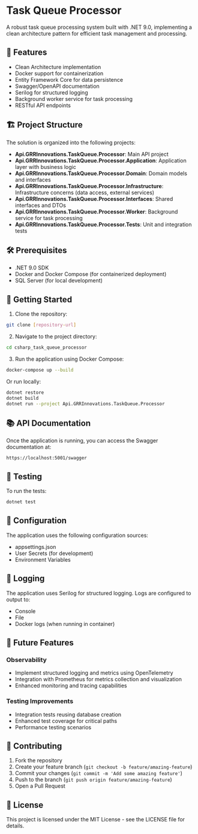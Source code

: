 # Task Queue Processor

A robust task queue processing system built with .NET 9.0, implementing a clean architecture pattern for efficient task management and processing.

## 🚀 Features

- Clean Architecture implementation
- Docker support for containerization
- Entity Framework Core for data persistence
- Swagger/OpenAPI documentation
- Serilog for structured logging
- Background worker service for task processing
- RESTful API endpoints

## 🏗️ Project Structure

The solution is organized into the following projects:

- **Api.GRRInnovations.TaskQueue.Processor**: Main API project
- **Api.GRRInnovations.TaskQueue.Processor.Application**: Application layer with business logic
- **Api.GRRInnovations.TaskQueue.Processor.Domain**: Domain models and interfaces
- **Api.GRRInnovations.TaskQueue.Processor.Infrastructure**: Infrastructure concerns (data access, external services)
- **Api.GRRInnovations.TaskQueue.Processor.Interfaces**: Shared interfaces and DTOs
- **Api.GRRInnovations.TaskQueue.Processor.Worker**: Background service for task processing
- **Api.GRRInnovations.TaskQueue.Processor.Tests**: Unit and integration tests

## 🛠️ Prerequisites

- .NET 9.0 SDK
- Docker and Docker Compose (for containerized deployment)
- SQL Server (for local development)

## 🚀 Getting Started

1. Clone the repository:
```bash
git clone [repository-url]
```

2. Navigate to the project directory:
```bash
cd csharp_task_queue_processor
```

3. Run the application using Docker Compose:
```bash
docker-compose up --build
```

Or run locally:
```bash
dotnet restore
dotnet build
dotnet run --project Api.GRRInnovations.TaskQueue.Processor
```

## 📚 API Documentation

Once the application is running, you can access the Swagger documentation at:
```
https://localhost:5001/swagger
```

## 🧪 Testing

To run the tests:
```bash
dotnet test
```

## 🔧 Configuration

The application uses the following configuration sources:
- appsettings.json
- User Secrets (for development)
- Environment Variables

## 📝 Logging

The application uses Serilog for structured logging. Logs are configured to output to:
- Console
- File
- Docker logs (when running in container)

## 🔮 Future Features

### Observability
- Implement structured logging and metrics using OpenTelemetry
- Integration with Prometheus for metrics collection and visualization
- Enhanced monitoring and tracing capabilities

### Testing Improvements
- Integration tests reusing database creation
- Enhanced test coverage for critical paths
- Performance testing scenarios

## 🤝 Contributing

1. Fork the repository
2. Create your feature branch (`git checkout -b feature/amazing-feature`)
3. Commit your changes (`git commit -m 'Add some amazing feature'`)
4. Push to the branch (`git push origin feature/amazing-feature`)
5. Open a Pull Request

## 📄 License

This project is licensed under the MIT License - see the LICENSE file for details.


